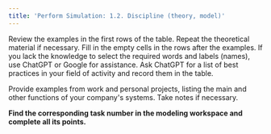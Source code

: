 ```yaml
---
title: 'Perform Simulation: 1.2. Discipline (theory, model)'
---
```


Review the examples in the first rows of the table. Repeat the theoretical material if necessary. Fill in the empty cells in the rows after the examples. If you lack the knowledge to select the required words and labels (names), use ChatGPT or Google for assistance. Ask ChatGPT for a list of best practices in your field of activity and record them in the table.

Provide examples from work and personal projects, listing the main and other functions of your company's systems. Take notes if necessary.

**Find the corresponding task number in the modeling workspace and complete all its points.**